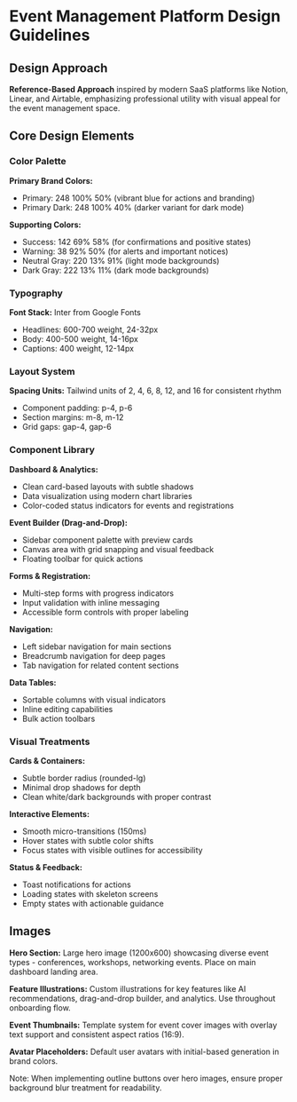# Event Management Platform Design Guidelines

## Design Approach
**Reference-Based Approach** inspired by modern SaaS platforms like Notion, Linear, and Airtable, emphasizing professional utility with visual appeal for the event management space.

## Core Design Elements

### Color Palette
**Primary Brand Colors:**
- Primary: 248 100% 50% (vibrant blue for actions and branding)
- Primary Dark: 248 100% 40% (darker variant for dark mode)

**Supporting Colors:**
- Success: 142 69% 58% (for confirmations and positive states)
- Warning: 38 92% 50% (for alerts and important notices)
- Neutral Gray: 220 13% 91% (light mode backgrounds)
- Dark Gray: 222 13% 11% (dark mode backgrounds)

### Typography
**Font Stack:** Inter from Google Fonts
- Headlines: 600-700 weight, 24-32px
- Body: 400-500 weight, 14-16px  
- Captions: 400 weight, 12-14px

### Layout System
**Spacing Units:** Tailwind units of 2, 4, 6, 8, 12, and 16 for consistent rhythm
- Component padding: p-4, p-6
- Section margins: m-8, m-12
- Grid gaps: gap-4, gap-6

### Component Library

**Dashboard & Analytics:**
- Clean card-based layouts with subtle shadows
- Data visualization using modern chart libraries
- Color-coded status indicators for events and registrations

**Event Builder (Drag-and-Drop):**
- Sidebar component palette with preview cards
- Canvas area with grid snapping and visual feedback
- Floating toolbar for quick actions

**Forms & Registration:**
- Multi-step forms with progress indicators
- Input validation with inline messaging
- Accessible form controls with proper labeling

**Navigation:**
- Left sidebar navigation for main sections
- Breadcrumb navigation for deep pages
- Tab navigation for related content sections

**Data Tables:**
- Sortable columns with visual indicators
- Inline editing capabilities
- Bulk action toolbars

### Visual Treatments
**Cards & Containers:**
- Subtle border radius (rounded-lg)
- Minimal drop shadows for depth
- Clean white/dark backgrounds with proper contrast

**Interactive Elements:**
- Smooth micro-transitions (150ms)
- Hover states with subtle color shifts
- Focus states with visible outlines for accessibility

**Status & Feedback:**
- Toast notifications for actions
- Loading states with skeleton screens
- Empty states with actionable guidance

## Images
**Hero Section:** Large hero image (1200x600) showcasing diverse event types - conferences, workshops, networking events. Place on main dashboard landing area.

**Feature Illustrations:** Custom illustrations for key features like AI recommendations, drag-and-drop builder, and analytics. Use throughout onboarding flow.

**Event Thumbnails:** Template system for event cover images with overlay text support and consistent aspect ratios (16:9).

**Avatar Placeholders:** Default user avatars with initial-based generation in brand colors.

Note: When implementing outline buttons over hero images, ensure proper background blur treatment for readability.